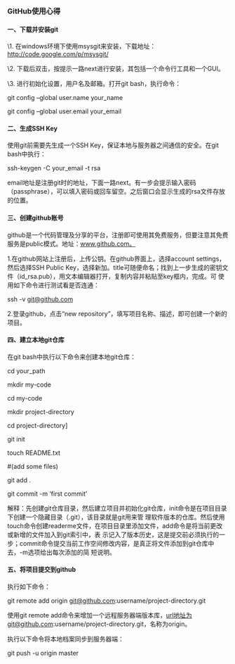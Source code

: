 ### GitHub使用心得

#### 一、下载并安装git

\1. 在windows环境下使用msysgit来安装，下载地址：http://code.google.com/p/msysgit/

\2. 下载后双击，按提示一路next进行安装，其包括一个命令行工具和一个GUI。

\3. 进行初始化设置，用户名及邮箱。打开git bash，执行命令：

git config –global user.name your_name

git config –global user.email your_email

#### 二、生成SSH Key

使用git前需要先生成一个SSH Key，保证本地与服务器之间通信的安全。在git bash中执行：

ssh-keygen -C your_email -t rsa

email地址是注册git时的地址，下面一路next。有一步会提示输入密码（passphrase），可以填入密码或回车留空。之后窗口会显示生成的rsa文件存放的位置。

#### 三、创建github账号

github是一个代码管理及分享的平台，注册即可使用其免费服务，但要注意其免费服务是public模式。地址：www.github.com。

1.在github网站上注册后，上传公钥。在github界面上，选择account settings，然后选择SSH Public Key，选择新加。title可随便命名；找到上一步生成的密钥文件（id_rsa.pub），用文本编辑器打开，复制内容并粘贴至key框内，完成。可 使用如下命令进行测试看是否连通：

ssh -v git@github.com

2.登录github，点击“new repository”，填写项目名称、描述，即可创建一个新的项目。

#### 四、建立本地git仓库

在git bash中执行以下命令来创建本地git仓库：

cd your_path

mkdir my-code

cd my-code

mkdir project-directory

cd project-directory]

git init

touch README.txt

\#(add some files)

git add .

git commit -m ‘first commit’

解释：先创建git仓库目录，然后建立项目并初始化git仓库，init命令是在项目目录下创建一个隐藏目录（.git），该目录就是git用来管 理软件版本的仓库。然后使用touch命令创建readerme文件，在项目目录里添加文件，add命令是将当前更改或新增的文件加入到git索引中，表 示记入了版本历史，这是提交前必须执行的一步；commit命令提交当前工作空间修改内容，是真正将文件添加到git仓库中去，-m选项给出每次添加的简 短说明。

#### 五、将项目提交到github

执行如下命令：

git remote add origin git@github.com:username/project-directory.git

使用git remote add命令来增加一个远程服务器端版本库，url地址为git@github.com:username/project-directory.git，名称为origin。

执行以下命令将本地档案同步到服务器端：

git push -u origin master

